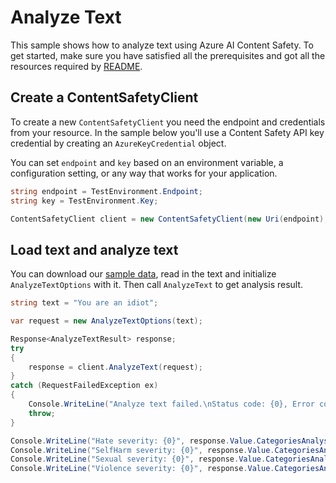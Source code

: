 # Analyze Text

This sample shows how to analyze text using Azure AI Content Safety.
To get started, make sure you have satisfied all the prerequisites and got all the resources required by [README][README].

## Create a ContentSafetyClient

To create a new `ContentSafetyClient` you need the endpoint and credentials from your resource. In the sample below you'll use a Content Safety API key credential by creating an `AzureKeyCredential` object.

You can set `endpoint` and `key` based on an environment variable, a configuration setting, or any way that works for your application.

```C# Snippet:Azure_AI_ContentSafety_CreateClient
string endpoint = TestEnvironment.Endpoint;
string key = TestEnvironment.Key;

ContentSafetyClient client = new ContentSafetyClient(new Uri(endpoint), new AzureKeyCredential(key));
```

## Load text and analyze text

You can download our [sample data](https://github.com/Azure/azure-sdk-for-net/blob/main/sdk/contentsafety/Azure.AI.ContentSafety/tests/Samples/sample_data), read in the text and initialize `AnalyzeTextOptions` with it. Then call `AnalyzeText` to get analysis result.

```C# Snippet:Azure_AI_ContentSafety_AnalyzeText
string text = "You are an idiot";

var request = new AnalyzeTextOptions(text);

Response<AnalyzeTextResult> response;
try
{
    response = client.AnalyzeText(request);
}
catch (RequestFailedException ex)
{
    Console.WriteLine("Analyze text failed.\nStatus code: {0}, Error code: {1}, Error message: {2}", ex.Status, ex.ErrorCode, ex.Message);
    throw;
}

Console.WriteLine("Hate severity: {0}", response.Value.CategoriesAnalysis.FirstOrDefault(a => a.Category == TextCategory.Hate)?.Severity ?? 0);
Console.WriteLine("SelfHarm severity: {0}", response.Value.CategoriesAnalysis.FirstOrDefault(a => a.Category == TextCategory.SelfHarm)?.Severity ?? 0);
Console.WriteLine("Sexual severity: {0}", response.Value.CategoriesAnalysis.FirstOrDefault(a => a.Category == TextCategory.Sexual)?.Severity ?? 0);
Console.WriteLine("Violence severity: {0}", response.Value.CategoriesAnalysis.FirstOrDefault(a => a.Category == TextCategory.Violence)?.Severity ?? 0);
```

[README]: https://github.com/Azure/azure-sdk-for-net/blob/main/sdk/contentsafety/Azure.AI.ContentSafety/README.md
